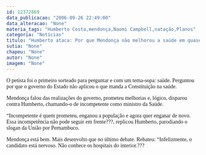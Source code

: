 ```yaml
---
id: 12372869
data_publicacao: "2006-09-26 22:49:00"
data_alteracao: "None"
materia_tags: "Humberto Costa,mendonça,Naomi Campbell,natação,Planos"
categoria: "Notícias"
titulo: "Humberto ataca: Por que Mendonça não melhorou a saúde em quase oito anos?"
sutia: "None"
chapeu: "None"
autor: "None"
imagem: "None"
---
```

<p><P><FONT face=Verdana>O petista foi o primeiro sorteado para perguntar e com um tema-sopa: saúde. Perguntou por que o governo do Estado não aplicou o que manda a Constituição na saúde.</FONT></P></p>
<p><P><FONT face=Verdana>Mendonça falou das realizações do governo, prometeu melhorias e, lógico, disparou contra Humberto, chamando-o de incompetente como ministro da Saúde.</FONT></P></p>
<p><P><FONT face=Verdana>“Incompetente é quem prometeu, enganou a população e agora quer enganar de novo. Essa incompetência não pode seguir em frente???, replicou Humberto, parodiando o slogan da União por Pernambuco.</FONT></P></p>
<p><P><FONT face=Verdana>Mendonça está bem. Mais desenvolto que no último debate. Rebateu: “Infelizmente, o candidato está nervoso. Não conhece os hospitais do interior.???</FONT></P> </p>
